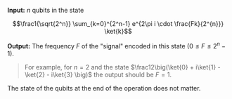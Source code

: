 **Input:**
$n$ qubits in the state

$$\frac1{\sqrt{2^n}} \sum_{k=0}^{2^n-1} e^{2\pi i \cdot \frac{Fk}{2^{n}}} \ket{k}$$

**Output:** The frequency $F$ of the "signal" encoded in this state ($0\leq F\leq 2^n-1$).

> For example, for $n = 2$ and the state $\frac12\big(\ket{0} + i\ket{1} - \ket{2} - i\ket{3} \big)$ the output should be $F = 1$.

The state of the qubits at the end of the operation does not matter.